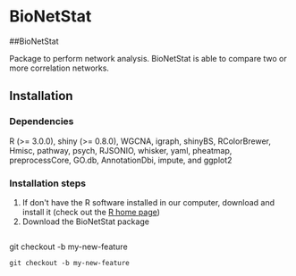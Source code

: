 # BioNetStat

##BioNetStat

Package to perform network analysis. BioNetStat is able to compare two or more correlation networks.

## Installation
### Dependencies
R (>= 3.0.0), shiny (>= 0.8.0), WGCNA, igraph, shinyBS, RColorBrewer, Hmisc, pathway, psych, RJSONIO, whisker, yaml, pheatmap, preprocessCore, GO.db, AnnotationDbi, impute, and ggplot2

### Installation steps

1. If don't have the R software installed in our computer, download and install it (check out the [R home page](http://www.r-project.org/))
2. Download the BioNetStat package
````

````

git checkout -b my-new-feature

`git checkout -b my-new-feature`
